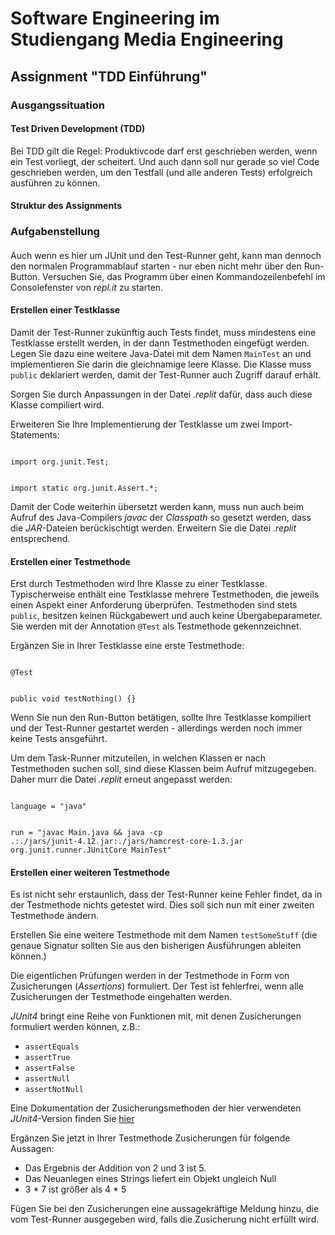 # Software Engineering im Studiengang Media Engineering

## Assignment "TDD Einführung"  

### Ausgangssituation

#### Test Driven Development (TDD)

Bei TDD gilt die Regel: Produktivcode darf erst geschrieben werden, wenn
ein Test vorliegt, der scheitert. Und auch dann soll nur gerade so
viel Code geschrieben werden, um den Testfall (und alle anderen Tests)
erfolgreich ausführen zu können.

#### Struktur des Assignments



### Aufgabenstellung

#### 

Auch wenn es hier um JUnit und den Test-Runner geht,
kann man dennoch den normalen Programmablauf starten -
nur eben nicht mehr über den Run-Button. Versuchen Sie,
das Programm über einen Kommandozeilenbefehl im
Consolefenster von *repl.it* zu starten.

#### Erstellen einer Testklasse

Damit der Test-Runner zukünftig auch Tests findet,
muss mindestens eine Testklasse erstellt werden,
in der dann Testmethoden eingefügt werden. Legen
Sie dazu eine weitere Java-Datei mit dem
Namen <code>MainTest</code> an und implementieren Sie
darin die gleichnamige leere Klasse. Die Klasse
muss <code>public</code> deklariert werden, damit
der Test-Runner auch Zugriff darauf erhält.

Sorgen Sie durch
Anpassungen in der Datei *.replit* dafür, dass auch diese
Klasse compiliert wird.

Erweiteren Sie Ihre Implementierung der Testklasse
um zwei Import-Statements:

<code>
import org.junit.Test;

import static org.junit.Assert.*;
</code>

Damit der Code weiterhin übersetzt werden kann, muss
nun auch beim Aufruf des Java-Compilers *javac* der
*Classpath* so gesetzt werden, dass die *JAR*-Dateien 
berückischtigt werden. Erweitern Sie die Datei *.replit*
entsprechend.


#### Erstellen einer Testmethode

Erst durch Testmethoden wird Ihre Klasse zu einer
Testklasse. Typischerweise enthält eine Testklasse
mehrere Testmethoden, die jeweils einen Aspekt 
einer Anforderung überprüfen. Testmethoden sind stets
<code>public</code>, besitzen keinen Rückgabewert
und auch keine Übergabeparameter. Sie werden 
mit der Annotation <code>@Test</code> als Testmethode
gekennzeichnet.

Ergänzen Sie in Ihrer Testklasse 
eine erste Testmethode:

<code>
@Test

public void testNothing() {}
</code>

Wenn Sie nun den Run-Button betätigen, sollte 
Ihre Testklasse kompiliert und der Test-Runner 
gestartet werden - allerdings werden noch immer
keine Tests ansgeführt.

Um dem Task-Runner mitzuteilen, in welchen
Klassen er nach Testmethoden suchen soll, 
sind diese Klassen beim Aufruf mitzugegeben.
Daher murr die Datei  *.replit* erneut 
angepasst werden:

<code>
language = "java"

run = "javac Main.java && java -cp .:./jars/junit-4.12.jar:./jars/hamcrest-core-1.3.jar org.junit.runner.JUnitCore MainTest"
</code>

#### Erstellen einer weiteren Testmethode

Es ist nicht sehr erstaunlich, dass der Test-Runner
keine Fehler findet, da in der Testmethode nichts 
getestet wird. Dies soll sich nun mit einer
zweiten Testmethode ändern.

Erstellen Sie eine weitere Testmethode
mit dem Namen <code>testSomeStuff</code>
(die genaue Signatur sollten Sie aus den
bisherigen Ausführungen ableiten können.)

Die eigentlichen Prüfungen werden in der 
Testmethode in Form von Zusicherungen (*Assertions*)
formuliert. Der Test ist fehlerfrei, wenn
alle Zusicherungen der Testmethode eingehalten werden.

*JUnit4* bringt eine Reihe von Funktionen mit, mit denen
Zusicherungen formuliert werden können, z.B.:

- <code>assertEquals</code>
- <code>assertTrue</code>
- <code>assertFalse</code>
- <code>assertNull</code>
- <code>assertNotNull</code>

Eine Dokumentation der Zusicherungsmethoden der
hier verwendeten *JUnit4*-Version finden Sie
[hier](https://junit.org/junit4/javadoc/4.12/org/junit/Assert.html)

Ergänzen Sie jetzt in Ihrer Testmethode Zusicherungen
für folgende Aussagen:

- Das Ergebnis der Addition von 2 und 3 ist 5.
- Das Neuanlegen eines Strings liefert ein Objekt ungleich Null
- 3 * 7 ist größer als 4 * 5

Fügen Sie bei den Zusicherungen eine aussagekräftige 
Meldung hinzu, die vom Test-Runner ausgegeben wird, falls 
die Zusicherung nicht erfüllt wird.








